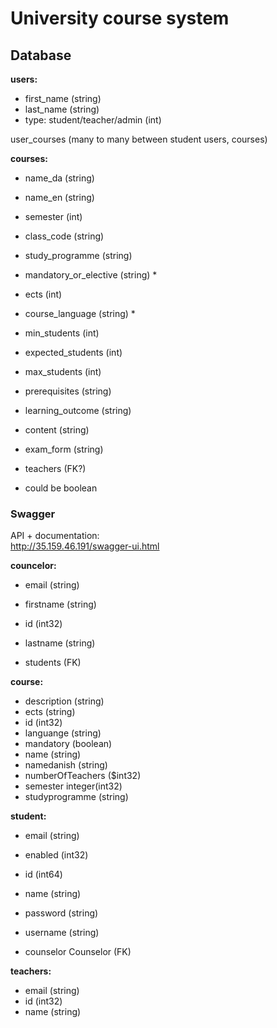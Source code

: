 # University course system

## Database

**users:**

-  first_name (string) 
-  last_name (string) 
-  type: student/teacher/admin (int)

user_courses (many to many between student users, courses)

**courses:**

-  name_da (string)
-  name_en (string)
-  semester (int)
-  class_code (string)
-  study_programme (string)
-  mandatory_or_elective (string) * 
-  ects (int)
-  course_language (string) * 
-  min_students (int)
-  expected_students (int)
-  max_students (int)
-  prerequisites (string)
-  learning_outcome (string)
-  content (string)
-  exam_form (string)

-  teachers (FK?)

* could be boolean


### Swagger

API + documentation:  
http://35.159.46.191/swagger-ui.html

**councelor:**

- email	(string)
- firstname	(string)
- id (int32)
- lastname (string)

- students (FK)

**course:**

- description	(string)
- ects	(string)
- id	(int32)
- languange	(string)
- mandatory	(boolean)
- name	(string)
- namedanish	(string)
- numberOfTeachers	($int32)
- semester	integer(int32)
- studyprogramme	(string)

**student:**

- email	(string)
- enabled	(int32)
- id (int64)
- name (string)
- password (string)
- username (string)

- counselor	Counselor (FK)

**teachers:**

- email	(string)
- id (int32)
- name (string)
